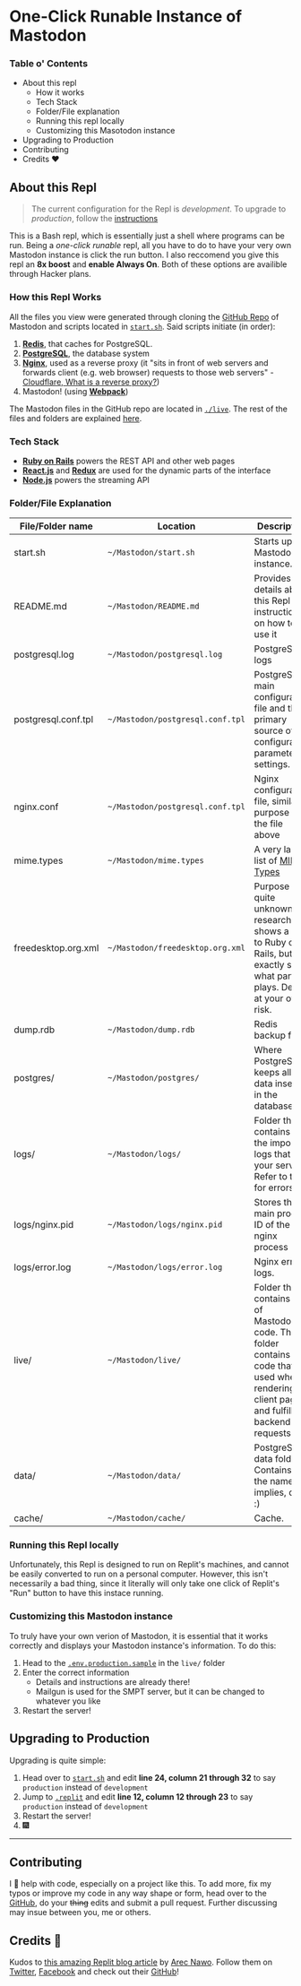 # One-Click Runable Instance of Mastodon


### Table o' Contents
- About this repl
	- How it works
  - Tech Stack
  - Folder/File explanation
  - Running this repl locally
  - Customizing this Masotodon instance
- Upgrading to Production
- Contributing
- Credits ❤


## About this Repl

> The current configuration for the Repl is *development*. To upgrade to *production*, follow the [instructions](#upgrading-to-production)

This is a Bash repl, which is essentially just a shell where programs can be run. Being a *one-click runable* repl, all you have to do to have your very own Mastodon instance is click the run button. I also reccomend you give this repl an **8x boost** and **enable Always On**. Both of these options are availible through Hacker plans.

### How this Repl Works

All the files you view were generated through cloning the [GitHub Repo](https://github.com/mastodon/mastodon) of Mastodon and scripts located in [`start.sh`](/start.sh). Said scripts initiate (in order):

1. **[Redis](https://redis.io/)**, that caches for PostgreSQL.
2. **[PostgreSQL](https://www.postgresql.org/)**, the database system
3. **[Nginx](https://www.nginx.com/)**, used as a reverse proxy (it "sits in front of web servers and forwards client (e.g. web browser) requests to those web servers" - [Cloudflare, What is a reverse proxy?](https://www.cloudflare.com/learning/cdn/glossary/reverse-proxy/#:~:text=A%20reverse%20proxy%20is%20a,security%2C%20performance%2C%20and%20reliability.))
4. Mastodon! (using **[Webpack](https://webpack.js.org/)**)

The Mastodon files in the GitHub repo are located in [`./live`](/live). The rest of the files and folders are explained [here](#folder-file-explanation).

### Tech Stack
- **[Ruby on Rails](https://rubyonrails.org/)** powers the REST API and other web pages
- **[React.js](https://reactjs.org/)** and **[Redux](https://redux.js.org/)** are used for the dynamic parts of the interface
- **[Node.js](https://nodejs.org/)** powers the streaming API

### Folder/File Explanation

| **File/Folder name** | **Location**                     | **Description**                                                                                                                                      |
|----------------------|----------------------------------|------------------------------------------------------------------------------------------------------------------------------------------------------|
| start.sh             | `~/Mastodon/start.sh`            | Starts up the Mastodon instance.                                                                                                                     |
| README.md            | `~/Mastodon/README.md`           | Provides details about this Repl and instructions on how to use it                                                                                   |
| postgresql.log       | `~/Mastodon/postgresql.log`      | PostgreSQL logs                                                                                                                                      |
| postgresql.conf.tpl  | `~/Mastodon/postgresql.conf.tpl` | PostgreSQL's main configuration file and the primary source of configuration parameter settings.                                                     |
| nginx.conf           | `~/Mastodon/postgresql.conf.tpl` | Nginx configuration file, similar purpose as the file above                                                                                          |
| mime.types           | `~/Mastodon/mime.types`          | A very large list of [MIME Types](https://www.iana.org/assignments/media-types/media-types.xhtml)                                                    |
| freedesktop.org.xml  | `~/Mastodon/freedesktop.org.xml` | Purpose is quite unknown. My research shows a link to Ruby on Rails, but not exactly sure what part it plays. Delete at your own risk.               |
| dump.rdb             | `~/Mastodon/dump.rdb`            | Redis backup file.                                                                                                                                   | 
| postgres/            | `~/Mastodon/postgres/`           | Where PostgreSQL keeps all the data inserted in the database                                                                                         | 
| logs/                | `~/Mastodon/logs/`               | Folder that contains all the important logs that for your server. Refer to them for errors.                                                          | 
| logs/nginx.pid       | `~/Mastodon/logs/nginx.pid`      | Stores the main process ID of the nginx process                                                                                                      |  
| logs/error.log       | `~/Mastodon/logs/error.log`      | Nginx error logs.                                                                                                                                    |  
| live/                | `~/Mastodon/live/`               | Folder that contains all of Mastodon's code. This folder contains the code that is used when rendering client pages and fulfilling backend requests. |
| data/                | `~/Mastodon/data/`               | PostgreSQL data folder. Contains, as the name implies, data :)                                                                                       |  
| cache/               | `~/Mastodon/cache/`              | Cache.                                                                                                                                               | 

### Running this Repl locally

Unfortunately, this Repl is designed to run on Replit's machines, and cannot be easily converted to run on a personal computer. However, this isn't necessarily a bad thing, since it literally will only take one click of Replit's "Run" button to have this instace running.

### Customizing this Mastodon instance

To truly have your own verion of Mastodon, it is essential that it works correctly and displays your Mastodon instance's information. To do this:

1. Head to the [`.env.production.sample`](/live/.env.productiion.sample) in the `live/` folder
2. Enter the correct information
   - Details and instructions are already there!
   - Mailgun is used for the SMPT server, but it can be changed to whatever you like
4. Restart the server!

## Upgrading to Production 

Upgrading is quite simple:

1. Head over to [`start.sh`](/start.sh) and edit **line 24, column 21 through 32** to say `production` instead of `development`
2. Jump to [`.replit`](/.replit) and edit **line 12, column 12 through 23** to say `production` instead of `development`
3. Restart the server!
4. 🎆

---

## Contributing

I 💖 help with code, especially on a project like this. To add more, fix my typos or improve my code in any way shape or form, head over to the [GitHub](https://github.com/Sidd-underscore/Mastodon), do your ~~thing~~ edits and submit a pull request. Further discussing may insue between you, me or others.

## Credits 💝

Kudos to [this amazing Replit blog article](https://blog.replit.com/setting-up-a-mastodon) by [Arec Nawo](https://areknawo.com/). Follow them on [Twitter](https://twitter.com/areknawo), [Facebook](https://www.facebook.com/areknawoblog) and check out their [GitHub](https://github.com/areknawo)!

